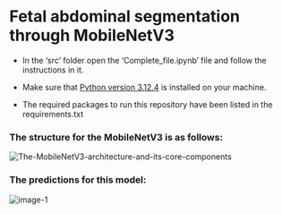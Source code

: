 # Fetal abdominal segmentation through MobileNetV3

* In the ‘src’ folder open the ‘Complete\_file.ipynb’ file and follow the instructions in it.  
    
* Make sure that [Python version 3.12.4](https://www.python.org/downloads/release/python-3124/) is installed on your machine.

* The required packages to run this repository have been listed in the requirements.txt


### The structure for the MobileNetV3 is as follows:

![The-MobileNetV3-architecture-and-its-core-components]([https://github.com/user-attachments/assets/a1698ec1-05c8-43a4-af2a-e215d0a5f3e4](https://github.com/AA-1001/ML-AI/blob/main/Image%20classification%20model%20trainings/MobileNetV3/Images/The-MobileNetV3-architecture-and-its-core-components.png))




### The predictions for this model:  

![image-1]([https://github.com/user-attachments/assets/755afb86-3fb5-4898-91cb-4190068b6c0e](https://github.com/AA-1001/ML-AI/blob/main/Image%20classification%20model%20trainings/MobileNetV3/Images/image-1.png))
